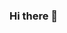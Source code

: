 ### Hi there 👋

<!--
**tsmgcoin/tsmgcoin** is a ✨ _special_ ✨ repository because its `README.md` (this file) appears on your GitHub profile.

Here are some ideas to get you started:Automatic matching of buyers & sellers via unique artificial intelligence approach.
We offers users a fully operational long-term rental platform. It plans to leverages blockchain technology to ensure seamless rental experience and wants to help tenants unfreeze millions of dollars tied up in rental deposits


We offers users a fully operational long-term rental platform. It plans to leverages blockchain technology to ensure seamless rental experience and wants to help tenants unfreeze millions of dollars tied up in rental deposits

We offers users a fully operational long-term rental platform. It plans to leverages blockchain technology to ensure seamless rental experience and wants to help tenants unfreeze .

tsmg coin total supply 80,000,000 million

www.tsmgcoin.com
https://twitter.com/TsmgCoin?s=09.
https://t.me/TSMGcoin

